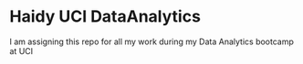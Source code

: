 # Haidy UCI DataAnalytics
I am assigning this repo for all my work during my Data Analytics bootcamp at UCI
